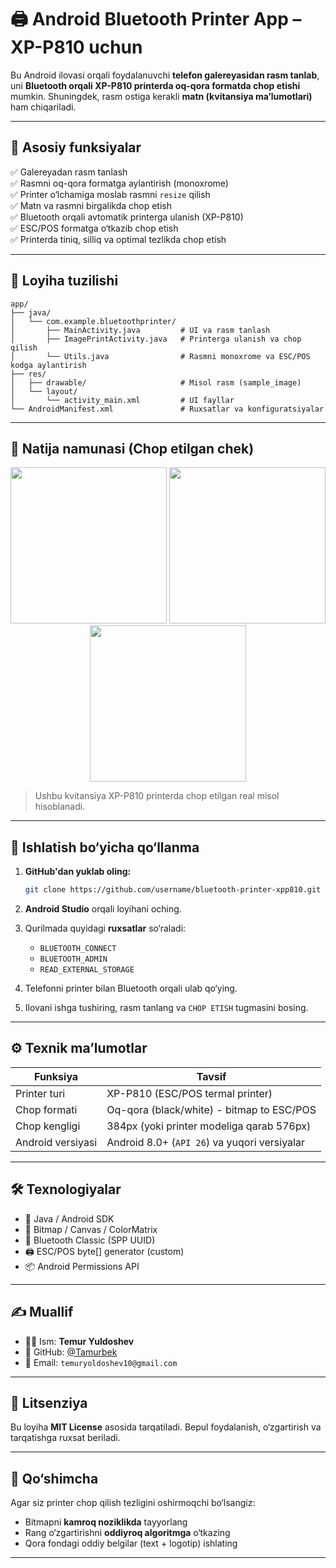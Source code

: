 
# 🖨️ Android Bluetooth Printer App – XP-P810 uchun

Bu Android ilovasi orqali foydalanuvchi **telefon galereyasidan rasm tanlab**, uni **Bluetooth orqali XP-P810 printerda oq-qora formatda chop etishi** mumkin. Shuningdek, rasm ostiga kerakli **matn (kvitansiya ma’lumotlari)** ham chiqariladi.

---

## 📌 Asosiy funksiyalar

✅ Galereyadan rasm tanlash  
✅ Rasmni oq-qora formatga aylantirish (monoxrome)  
✅ Printer o‘lchamiga moslab rasmni `resize` qilish  
✅ Matn va rasmni birgalikda chop etish  
✅ Bluetooth orqali avtomatik printerga ulanish (XP-P810)  
✅ ESC/POS formatga o‘tkazib chop etish  
✅ Printerda tiniq, silliq va optimal tezlikda chop etish  

---

## 🧱 Loyiha tuzilishi

```
app/
├── java/
│   └── com.example.bluetoothprinter/
│       ├── MainActivity.java         # UI va rasm tanlash
│       ├── ImagePrintActivity.java   # Printerga ulanish va chop qilish
│       └── Utils.java                # Rasmni monoxrome va ESC/POS kodga aylantirish
├── res/
│   ├── drawable/                     # Misol rasm (sample_image)
│   └── layout/
│       └── activity_main.xml         # UI fayllar
└── AndroidManifest.xml               # Ruxsatlar va konfiguratsiyalar
```

---

## 🎨 Natija namunasi (Chop etilgan chek)

<p align="center">
  <img src="[screenshots/sample1.png](https://github.com/user-attachments/assets/6ff143fa-932f-4efb-9f0e-4a0bfdf0bf35)" width="250"/>
  <img src="[screenshots/sample2.png](https://github.com/user-attachments/assets/cd1b2db1-21fe-4503-9d3a-cae191ce3c7b)" width="250"/>
  <img src="[screenshots/sample3.png](https://github.com/user-attachments/assets/db4e8198-3b89-4596-8da4-47a7a6ee4db2)" width="250"/>
</p>

> Ushbu kvitansiya XP-P810 printerda chop etilgan real misol hisoblanadi.

---

## 📲 Ishlatish bo‘yicha qo‘llanma

1. **GitHub'dan yuklab oling:**
   ```bash
   git clone https://github.com/username/bluetooth-printer-xpp810.git
   ```

2. **Android Studio** orqali loyihani oching.

3. Qurilmada quyidagi **ruxsatlar** so‘raladi:
   - `BLUETOOTH_CONNECT`
   - `BLUETOOTH_ADMIN`
   - `READ_EXTERNAL_STORAGE`

4. Telefonni printer bilan Bluetooth orqali ulab qo‘ying.

5. Ilovani ishga tushiring, rasm tanlang va `CHOP ETISH` tugmasini bosing.

---

## ⚙️ Texnik ma’lumotlar

| Funksiya        | Tavsif                                                |
|-----------------|--------------------------------------------------------|
| Printer turi    | XP-P810 (ESC/POS termal printer)                      |
| Chop formati    | Oq-qora (black/white) - bitmap to ESC/POS              |
| Chop kengligi   | 384px (yoki printer modeliga qarab 576px)             |
| Android versiyasi | Android 8.0+ (`API 26`) va yuqori versiyalar         |

---

## 🛠 Texnologiyalar

- 📱 Java / Android SDK
- 🎨 Bitmap / Canvas / ColorMatrix
- 📶 Bluetooth Classic (SPP UUID)
- 🖨 ESC/POS byte[] generator (custom)
- 📦 Android Permissions API

---

## ✍️ Muallif

- 👨‍💻 Ism: **Temur Yuldoshev**
- 🔗 GitHub: [@Tamurbek](https://github.com/Tamurbek)
- 📧 Email: `temuryoldoshev10@gmail.com`

---

## 📝 Litsenziya

Bu loyiha **MIT License** asosida tarqatiladi. Bepul foydalanish, o‘zgartirish va tarqatishga ruxsat beriladi.

---

## 🔖 Qo‘shimcha

Agar siz printer chop qilish tezligini oshirmoqchi bo‘lsangiz:
- Bitmapni **kamroq noziklikda** tayyorlang
- Rang o‘zgartirishni **oddiyroq algoritmga** o‘tkazing
- Qora fondagi oddiy belgilar (text + logotip) ishlating

---
